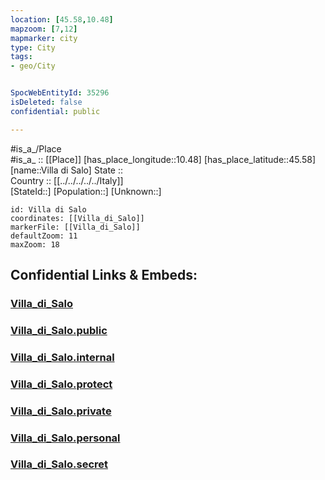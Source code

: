 ```yaml
---
location: [45.58,10.48] 
mapzoom: [7,12] 
mapmarker: city 
type: City
tags:
- geo/City


SpocWebEntityId: 35296
isDeleted: false
confidential: public

---
```

#is_a_/Place  
#is_a_ :: [[Place]] 
[has_place_longitude::10.48] 
[has_place_latitude::45.58] 
[name::Villa di Salo] 
State ::  
Country :: [[../../../../../Italy]]  
[StateId::] 
[Population::] 
[Unknown::] 


```leaflet
id: Villa di Salo
coordinates: [[Villa_di_Salo]] 
markerFile: [[Villa_di_Salo]] 
defaultZoom: 11 
maxZoom: 18
```


## Confidential Links & Embeds: 

### [Villa_di_Salo](/_Standards/Earth/Continent/Europe/Europe~South/Italy/regions~Italy/Lombardy/Brescia/City/Villa_di_Salo.md) 

### [Villa_di_Salo.public](/_public/Earth/Continent/Europe/Europe~South/Italy/regions~Italy/Lombardy/Brescia/City/Villa_di_Salo.public.md) 

### [Villa_di_Salo.internal](/_internal/Earth/Continent/Europe/Europe~South/Italy/regions~Italy/Lombardy/Brescia/City/Villa_di_Salo.internal.md) 

### [Villa_di_Salo.protect](/_protect/Earth/Continent/Europe/Europe~South/Italy/regions~Italy/Lombardy/Brescia/City/Villa_di_Salo.protect.md) 

### [Villa_di_Salo.private](/_private/Earth/Continent/Europe/Europe~South/Italy/regions~Italy/Lombardy/Brescia/City/Villa_di_Salo.private.md) 

### [Villa_di_Salo.personal](/_personal/Earth/Continent/Europe/Europe~South/Italy/regions~Italy/Lombardy/Brescia/City/Villa_di_Salo.personal.md) 

### [Villa_di_Salo.secret](/_secret/Earth/Continent/Europe/Europe~South/Italy/regions~Italy/Lombardy/Brescia/City/Villa_di_Salo.secret.md)

